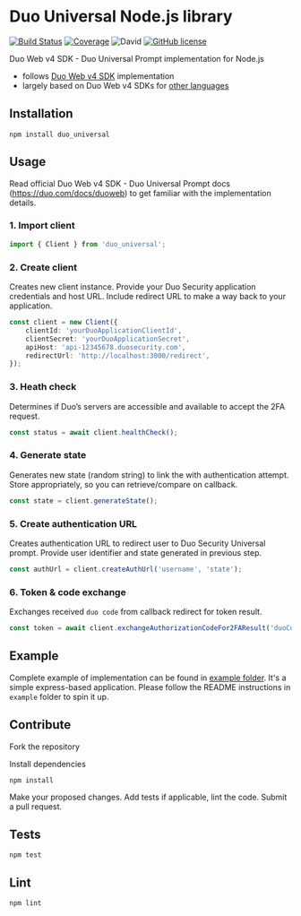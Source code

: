 # Duo Universal Node.js library

[![Build Status](https://github.com/lukashroch/duo_universal_nodejs/workflows/Node.js%20CI/badge.svg)](https://github.com/lukashroch/duo_universal_nodejs/actions/workflows/nodejs-ci.yml)
[![Coverage](https://img.shields.io/codecov/c/github/lukashroch/duo_universal_nodejs.svg)](https://app.codecov.io/gh/lukashroch/duo_universal_nodejs)
![David](https://img.shields.io/david/lukashroch/duo_universal_nodejs)
[![GitHub license](https://img.shields.io/github/license/lukashroch/duo_universal_nodejs)](https://github.com/lukashroch/duo_universal_nodejs/blob/master/LICENSE)

Duo Web v4 SDK - Duo Universal Prompt implementation for Node.js

- follows [Duo Web v4 SDK](https://duo.com/docs/duoweb) implementation
- largely based on Duo Web v4 SDKs for [other languages](https://github.com/duosecurity)

## Installation

```
npm install duo_universal
```

## Usage

Read official Duo Web v4 SDK - Duo Universal Prompt docs (https://duo.com/docs/duoweb) to get familiar with the implementation details.

### 1. Import client

```ts
import { Client } from 'duo_universal';
```

### 2. Create client

Creates new client instance. Provide your Duo Security application credentials and host URL. Include redirect URL to make a way back to your application.

```ts
const client = new Client({
    clientId: 'yourDuoApplicationClientId',
    clientSecret: 'yourDuoApplicationSecret',
    apiHost: 'api-12345678.duosecurity.com',
    redirectUrl: 'http://localhost:3000/redirect',
});
```

### 3. Heath check

Determines if Duo’s servers are accessible and available to accept the 2FA request.

```ts
const status = await client.healthCheck();
```

### 4. Generate state

Generates new state (random string) to link the with authentication attempt. Store appropriately, so you can retrieve/compare on callback.

```ts
const state = client.generateState();
```

### 5. Create authentication URL

Creates authentication URL to redirect user to Duo Security Universal prompt. Provide user identifier and state generated in previous step.

```ts
const authUrl = client.createAuthUrl('username', 'state');
```

### 6. Token & code exchange

Exchanges received `duo code` from callback redirect for token result.

```ts
const token = await client.exchangeAuthorizationCodeFor2FAResult('duoCode', 'username');
```

## Example

Complete example of implementation can be found in [example folder](https://github.com/lukashroch/duo_universal_nodejs/tree/master/example). It's a simple express-based application. Please follow the README instructions in `example` folder to spin it up.

## Contribute

Fork the repository

Install dependencies
```
npm install
```

Make your proposed changes. Add tests if applicable, lint the code. Submit a pull request.

## Tests
```
npm test
```

## Lint
```
npm lint
```
